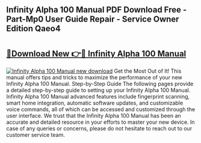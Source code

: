 ## Infinity Alpha 100 Manual PDF Download Free - Part-Mp0 User Guide Repair - Service Owner Edition Qaeo4

# <h2><a href="http://bc14461.oget.top/?id=Infinity+Alpha+100+Manual">🔗Download New 👉🔴 Infinity Alpha 100 Manual</a></h2>

[![Infinity Alpha 100 Manual new download](https://i.imgur.com/5g1atiW.png)](http://bc14461.oget.top/?id=Infinity+Alpha+100+Manual)
Get the Most Out of It! This manual offers tips and tricks to maximize the performance of your new Infinity Alpha 100 Manual. Step-by-Step Guide The following pages provide a detailed step-by-step guide to setting up your Infinity Alpha 100 Manual. Infinity Alpha 100 Manual advanced features include fingerprint scanning, smart home integration, automatic software updates, and customizable voice commands, all of which can be accessed and customized through the user interface. We trust that the Infinity Alpha 100 Manual has been an accurate and detailed resource in your efforts to master your new device. In case of any queries or concerns, please do not hesitate to reach out to our customer service team.
